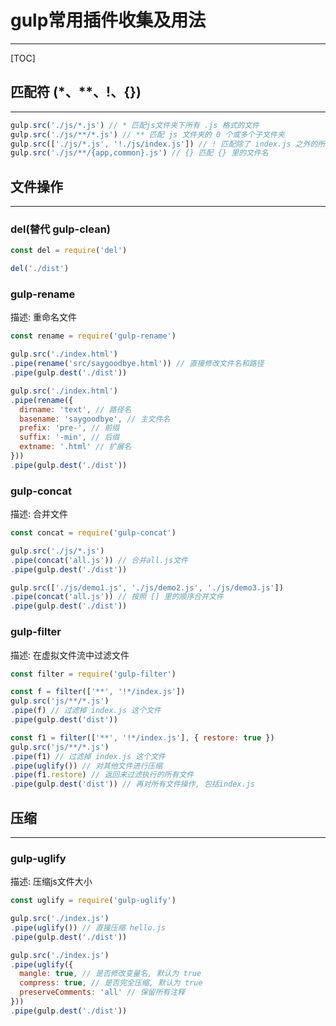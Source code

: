 # gulp常用插件收集及用法

---

[TOC]

## 匹配符 (*、**、!、{})

---

```javascript
gulp.src('./js/*.js') // * 匹配js文件夹下所有 .js 格式的文件
gulp.src('./js/**/*.js') // ** 匹配 js 文件夹的 0 个或多个子文件夹
gulp.src(['./js/*.js', '!./js/index.js']) // ! 匹配除了 index.js 之外的所有js文件
gulp.src('./js/**/{app,common}.js') // {} 匹配 {} 里的文件名
```

## 文件操作

---

### del(替代 gulp-clean)

```javascript
const del = require('del')

del('./dist')
```

### gulp-rename

描述: 重命名文件

```javascript
const rename = require('gulp-rename')

gulp.src('./index.html')
.pipe(rename('src/saygoodbye.html')) // 直接修改文件名和路径
.pipe(gulp.dest('./dist'))

gulp.src('./index.html')
.pipe(rename({
  dirname: 'text', // 路径名
  basename: 'saygoodbye', // 主文件名
  prefix: 'pre-', // 前缀
  suffix: '-min', // 后缀
  extname: '.html' // 扩展名
}))
.pipe(gulp.dest('./dist'))
```

### gulp-concat

描述: 合并文件

```javascript
const concat = require('gulp-concat')

gulp.src('./js/*.js')
.pipe(concat('all.js')) // 合并all.js文件
.pipe(gulp.dest('./dist'))

gulp.src(['./js/demo1.js', './js/demo2.js', './js/demo3.js'])
.pipe(concat('all.js')) // 按照 [] 里的顺序合并文件
.pipe(gulp.dest('./dist'))
```

### gulp-filter

描述: 在虚拟文件流中过滤文件

```javascript
const filter = require('gulp-filter')

const f = filter(['**', '!*/index.js'])
gulp.src('js/**/*.js')
.pipe(f) // 过滤掉 index.js 这个文件
.pipe(gulp.dest('dist'))

const f1 = filter(['**', '!*/index.js'], { restore: true })
gulp.src('js/**/*.js')
.pipe(f1) // 过滤掉 index.js 这个文件
.pipe(uglify()) // 对其他文件进行压缩
.pipe(f1.restore) // 返回未过滤执行的所有文件
.pipe(gulp.dest('dist')) // 再对所有文件操作, 包括index.js
```

## 压缩

---

### gulp-uglify

描述: 压缩js文件大小

```javascript
const uglify = require('gulp-uglify')

gulp.src('./index.js')
.pipe(uglify()) // 直接压缩 hello.js
.pipe(gulp.dest('./dist'))

gulp.src('./index.js')
.pipe(uglify({
  mangle: true, // 是否修改变量名, 默认为 true
  compress: true, // 是否完全压缩, 默认为 true
  preserveComments: 'all' // 保留所有注释
}))
.pipe(gulp.dest('./dist'))
```
